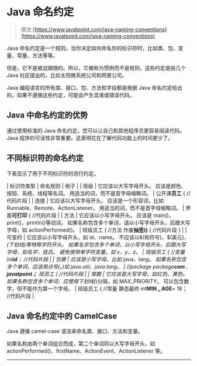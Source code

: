 # Java 命名约定

> 原文:[https://www.javatpoint.com/java-naming-conventions](https://www.javatpoint.com/java-naming-conventions)

Java 命名约定是一个规则，当你决定如何命名你的标识符时，比如类、包、变量、常量、方法等等。

但是，它不是被迫跟随的。所以，它被称为惯例而不是规则。这些约定是由几个 Java 社区提出的，比如太阳微系统公司和网景公司。

Java 编程语言的所有类、接口、包、方法和字段都是根据 Java 命名约定给出的。如果不遵循这些约定，可能会产生混淆或错误代码。

## Java 中命名约定的优势

通过使用标准的 Java 命名约定，您可以让自己和其他程序员更容易阅读代码。Java 程序的可读性非常重要。这表明花在了解代码功能上的时间更少了。

## 不同标识符的命名约定

下表显示了用于不同标识符的流行约定。

| 标识符类型 | 命名规则 | 例子 |
| 班级 | 它应该以大写字母开头。
应该是颜色、按钮、系统、线程等名词。
用适当的词，而不是首字母缩略词。 | 公开课**员工**
{
//代码片段
 |
| 连接 | 它应该以大写字母开头。
应该是一个形容词，比如 Runnable、Remote、ActionListener。
用适当的词，而不是首字母缩略词。 | 界面**可打印**
{
//代码片段
 |
| 方法 | 它应该以小写字母开头。
应该是 main()，print()，println()等动词。
如果名称包含多个单词，请以小写字母开头，后跟大写字母，如 actionPerformed()。 | 班级员工
{
//方法
作废**抽签()**
{
//代码片段
}
 |
| 可变的 | 它应该以小写字母开头，如 id、name。
不应该以&(和符号)、$(美元)、_(下划线)等特殊字符开头。
如果名字包含多个单词，以小写字母开头，后跟大写字母，如名字、姓氏。
避免使用单字符变量，如 x、y、z。 | 班级员工
{
//变量
int**id**；
//代码片段
 |
| 包裹 | 应该是小写字母，比如 java，lang。
如果名称包含多个单词，应该用点号(。)如 java.util、java.lang。 | //package
package**com . javatpoint；**
班员工
{
//代码片段
 |
| 常数 | 它应该是大写字母，如红色、黄色。
如果名称包含多个单词，应使用下划线(_)分隔，如 MAX_PRIORITY。
可以包含数字，但不能作为第一个字母。 | 班级员工
{
//常量
静态最终 int**MIN _ AGE**= 18；
//代码片段
 |

## Java 命名约定中的 CamelCase

Java 遵循 camel-case 语法来命名类、接口、方法和变量。

如果名称由两个单词组合而成，第二个单词将以大写字母开头，如 actionPerformed()、firstName、ActionEvent、ActionListener 等。

* * *